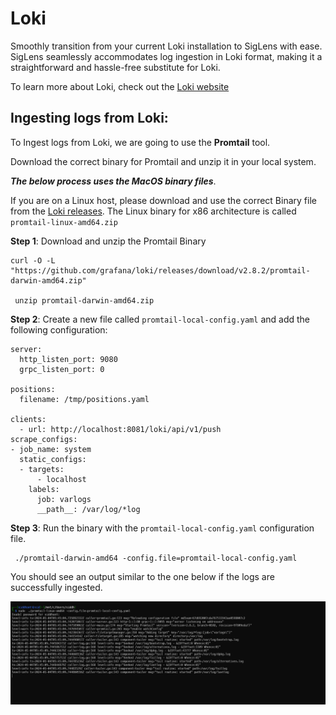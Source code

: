 # Loki

Smoothly transition from your current Loki installation to SigLens with ease. SigLens seamlessly accommodates log ingestion in Loki format, making it a straightforward and hassle-free substitute for Loki.

To learn more about Loki, check out the [Loki website](https://grafana.com/oss/loki/)

## Ingesting logs from Loki:

To Ingest logs from Loki, we are going to use the **Promtail** tool.

Download the correct binary for Promtail and unzip it in your local system.

***The below process uses the MacOS binary files***. 

If you are on a Linux host, please download and use the correct Binary file from the [Loki releases](https://github.com/grafana/loki/releases/). The Linux binary for x86 architecture is called `promtail-linux-amd64.zip`

**Step 1**: Download and unzip the Promtail Binary
```
curl -O -L "https://github.com/grafana/loki/releases/download/v2.8.2/promtail-darwin-amd64.zip"

 unzip promtail-darwin-amd64.zip

```

**Step 2**: Create a new file called `promtail-local-config.yaml` and add the following configuration:
```
server:
  http_listen_port: 9080
  grpc_listen_port: 0

positions:
  filename: /tmp/positions.yaml

clients:
  - url: http://localhost:8081/loki/api/v1/push
scrape_configs:
- job_name: system
  static_configs:
  - targets:
      - localhost
    labels:
      job: varlogs
      __path__: /var/log/*log
```
**Step 3**: Run the binary with the `promtail-local-config.yaml` configuration file.
```
 ./promtail-darwin-amd64 -config.file=promtail-local-config.yaml
 ```

You should see an output similar to the one below if the logs are successfully ingested. 

![](../../static/tutorials/loki-ingestion.png)

